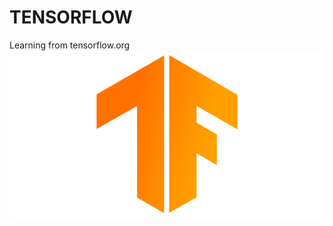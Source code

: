 # TENSORFLOW
Learning from tensorflow.org
![Tensorflow LOGO](https://github.com/Sagarsharma4244/TENSORFLOW/blob/master/Tensorflow%20LOGO.png "@sagarsharma4244")
